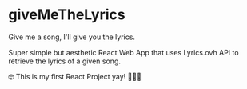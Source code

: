 # giveMeTheLyrics
Give me a song, I'll give you the lyrics.

Super simple but aesthetic React Web App that uses Lyrics.ovh API to retrieve the lyrics of a given song.

🤓 This is my first React Project yay! 🎉🎉🎉
